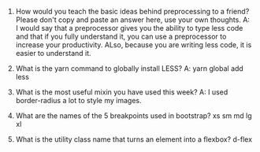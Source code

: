 <!-- Answers to the Self Study Questions go here -->

1. How would you teach the basic ideas behind preprocessing to a friend?  Please don't copy and paste an answer here, use your own thoughts.
A: I would say that a preprocessor gives you the ability to type less code and that if you fully understand it, you can use a preprocessor to increase your productivity. ALso, because you are writing less code, it is easier to understand it.

2. What is the yarn command to globally install LESS?
A: yarn global add less

3. What is the most useful mixin you have used this week?
A: I used border-radius a lot to style my images.

4. What are the names of the 5 breakpoints used in bootstrap?
xs sm md lg xl


5. What is the utility class name that turns an element into a flexbox?
d-flex

